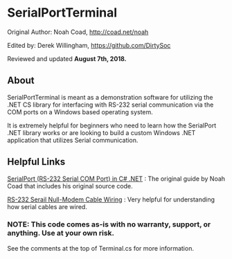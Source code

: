 # SerialPortTerminal

Original Author:     Noah Coad, http://coad.net/noah

Edited by:			 Derek Willingham, https://github.com/DirtySoc

Reviewed and updated __August 7th, 2018.__

## About

SerialPortTerminal is meant as a demonstration software for utilizing the .NET CS library for interfacing with RS-232 serial communication via the COM ports on a Windows based operating system. 

It is extremely helpful for beginners who need to learn how the SerialPort .NET library works or are looking to build a custom Windows .NET application that utilizes Serial communication.

## Helpful Links
[SerialPort (RS-232 Serial COM Port) in C# .NET](https://web.archive.org/web/20130709121945/http://msmvps.com/blogs/coad/archive/2005/03/23/SerialPort-_2800_RS_2D00_232-Serial-COM-Port_2900_-in-C_2300_-.NET.aspx) : The original guide by Noah Coad that includes his original source code.

[RS-232 Serail Null-Modem Cable Wiring](https://www.lammertbies.nl/comm/info/RS-232_null_modem.html) : Very helpful for understanding how serial cables are wired.

### __NOTE: This code comes as-is with no warranty, support, or anything. Use at your own risk.__

See the comments at the top of Terminal.cs for more information.